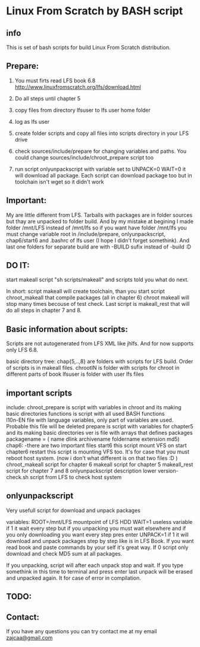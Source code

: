 Linux From Scratch by BASH script
===================================

info
----
This is set of bash scripts for build Linux From Scratch distribution.


Prepare:
--------

1. You must firts read LFS book 6.8 http://www.linuxfromscratch.org/lfs/download.html

2. Do all steps until chapter 5

3. copy files from directory lfsuser to lfs user home folder

4. log as lfs user

5. create folder scripts and copy all files into scripts directory in your LFS drive

8. check sources/include/prepare for changing variables and paths. You could change sources/include/chroot_prepare script too

9. run script onlyunpackscript with variable set to UNPACK=0 WAIT=0 it will download all package. Each script can download package too but in toolchain isn't wget so it didn't work

Important:
----------
My are little different from LFS. Tarballs with packages are in folder sources but thay are unpacked to folder build. And by my mistake at begining I made folder /mnt/LFS instead of /mnt/lfs so if you want have folder /mnt/lfs you must change variable root in /include/prepare, onlyunpackscript, chap6/start6 and .bashrc of lfs user (I hope I didn't forget somethink). And last one folders for separate build are with -BUILD sufix instead of -build :D

DO IT:
------
start makeall script "sh scripts/makeall" and scripts told you what do next.

In short:
script makeall will create toolchain, than you start script chroot_makeall that compile packages (all in chapter 6) chroot makeall will stop many times becouse of test check. Last script is makeall_rest that will do all steps in chapter 7 and 8.

Basic information about scripts:
--------------------------------
Scripts are not autogenerated from LFS XML like jhlfs. And for now supports only LFS 6.8.

basic directory tree:
chap{5,..,8} are folders with scripts for LFS build. Order of scripts is in makeall files.
chrootIN is folder with scripts for chroot in different parts of book
lfsuser is folder with user lfs files

important scripts
-----------------
  include:
	chroot_prepare is script with variables in chroot and its making basic directories
	functions is script with all used BASH functions	
	l10n-EN file with language variables, only part of variables are used. Probable this file will be deleted
	prepare	is script with variables for chapter5 and its making basic directories
	ver is file with arrays that defines packages
		packagename = ( name dlink archivename foldername extension md5)
  chap6: -there are two important files
	start6 this script mount VFS on start chapter6
	restart this script is mounting VFS too. It's for case that you must reboot host system.
		(now i don't what different is on that two files :D )
  chroot_makeall script for chapter 6
  makeall script for chapter 5
  makeall_rest script for chapter 7 and 8
  onlyunpackscript description lower
  version-check.sh script from LFS to check host system

onlyunpackscript
----------------
  Very usefull script for download and unpack packages

variables:
	ROOT=/mnt/LFS mountpoint of LFS HDD
	WAIT=1 useless variable if 1 it wait every step but if you unpacking you must wait elsewhere and if you only downloading you want every step pres enter
	UNPACK=1 if 1 it will download and unpack packages step by step like is in LFS Book. If you want read book and paste commands by your self it's great way. If 0 script only download and check MD5 sum at all packages.

If you unpacking, script will after each unpack stop and wait. If you type somethink in this time to terminal and press enter last unpack will be erased and unpacked again. It for case of error in compilation. 

TODO:
-----

Contact:
---------
If you have any questions you can try contact me at my email zajcaa@gmail.com

